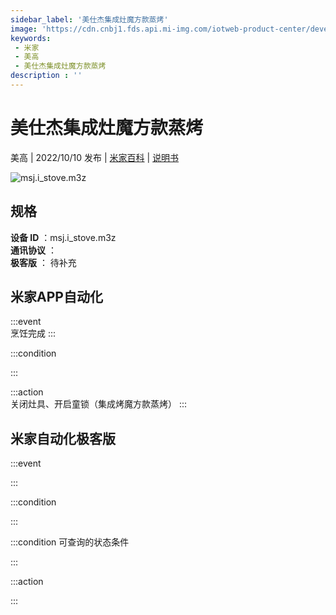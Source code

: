 ```yaml
---
sidebar_label: '美仕杰集成灶魔方款蒸烤'
image: 'https://cdn.cnbj1.fds.api.mi-img.com/iotweb-product-center/developer_1665561430073lh6wqPwA.png?GalaxyAccessKeyId=AKVGLQWBOVIRQ3XLEW&Expires=9223372036854775807&Signature=jxxAm9YaFr/Mid50dk/j7BMgM68='
keywords: 
 - 米家
 - 美高
 - 美仕杰集成灶魔方款蒸烤
description : ''
---
```

# 美仕杰集成灶魔方款蒸烤

美高 | 2022/10/10 发布 | [米家百科](https://home.mi.com/webapp/content/baike/product/index.html?model=msj.i_stove.m3z) | [说明书](https://home.mi.com/views/introduction.html?model=msj.i_stove.m3z&region=cn)

![msj.i_stove.m3z](https://cdn.cnbj1.fds.api.mi-img.com/iotweb-product-center/developer_1665561430073lh6wqPwA.png?GalaxyAccessKeyId=AKVGLQWBOVIRQ3XLEW&Expires=9223372036854775807&Signature=jxxAm9YaFr/Mid50dk/j7BMgM68=)

## 规格  
> 
**设备 ID** ：msj.i_stove.m3z  
**通讯协议** ：  
**极客版**  ： 待补充 


## 米家APP自动化  

:::event  
烹饪完成
:::

:::condition  

:::

:::action   
关闭灶具、开启童锁（集成烤魔方款蒸烤）
:::

## 米家自动化极客版  

:::event  

:::

:::condition  

:::

:::condition 可查询的状态条件  

:::

:::action  

:::

        
